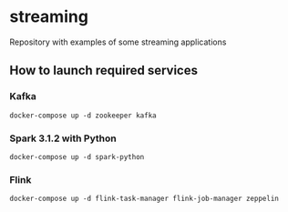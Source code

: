 # streaming

Repository with examples of some streaming applications

## How to launch required services

### Kafka
```
docker-compose up -d zookeeper kafka
```

### Spark 3.1.2 with Python
```
docker-compose up -d spark-python
```

### Flink
```
docker-compose up -d flink-task-manager flink-job-manager zeppelin
```

